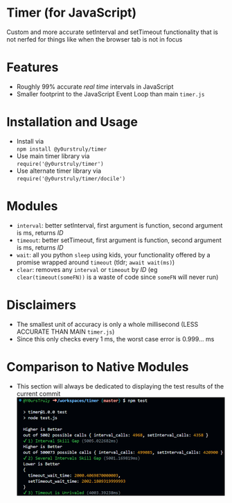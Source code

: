 # Timer (for JavaScript)
Custom and more accurate setInterval and setTimeout functionality that is not nerfed for things like when the browser tab is not in focus

# Features
- Roughly 99% accurate _real time_ intervals in JavaScript
- Smaller footprint to the JavaScript Event Loop than main `timer.js`

# Installation and Usage
- Install via <br>```npm install @y0urstruly/timer```
- Use main timer library via <br>```require('@y0urstruly/timer')```
- Use alternate timer library via <br>```require('@y0urstruly/timer/docile')```

# Modules
- `interval`: better setInterval, first argument is function, second argument is ms, returns _ID_
- `timeout`: better setTimeout, first argument is function, second argument is ms, returns _ID_
- `wait`: all you python `sleep` using kids, your functionality offered by a promise wrapped around `timeout` (tldr; `await wait(ms)`)
- `clear`: removes any `interval` or `timeout` by _ID_ (eg `clear(timeout(someFN))` is a waste of code since `someFN` will never run)

# Disclaimers
- The smallest unit of accuracy is only a whole millisecond (LESS ACCURATE THAN MAIN `timer.js`)
- Since this only checks every 1 ms, the worst case error is 0.999... ms

# Comparison to Native Modules
- This section will always be dedicated to displaying the test results of the current commit
![test image](image.png)